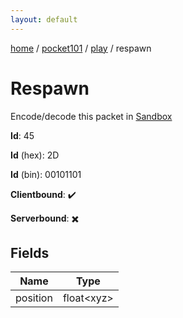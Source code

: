 ```yaml
---
layout: default
---
```


[home](/)  /  [pocket101](/protocol/pocket101)  /  [play](/protocol/pocket101/play)  /  respawn

# Respawn

Encode/decode this packet in [Sandbox](../../../sandbox/pocket101#Play.Respawn)

**Id**: 45

**Id** (hex): 2D

**Id** (bin): 00101101

**Clientbound**: ✔️

**Serverbound**: ✖️

## Fields

Name | Type
---|---
position | float&lt;xyz&gt;
